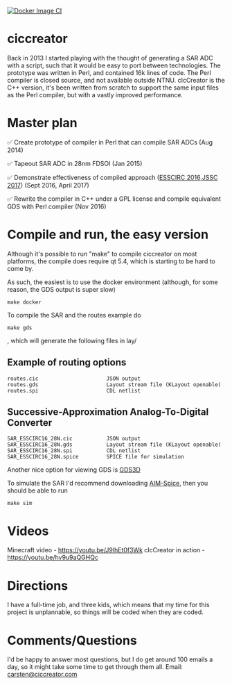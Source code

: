 
[![Docker Image CI](https://github.com/wulffern/ciccreator/actions/workflows/docker-image.yml/badge.svg?branch=master)](https://github.com/wulffern/ciccreator/actions/workflows/docker-image.yml)

# ciccreator
Back in 2013 I started playing with the thought of generating a SAR ADC with a script, such that it would be easy to port between technologies. The prototype was written in Perl, and contained 16k lines of code. The Perl compiler is closed source, and not available outside NTNU. cIcCreator is the C++ version, it's been written from scratch to support the same input files as the Perl compiler, but with a vastly improved performance.   

# Master plan
:white_check_mark: Create prototype of compiler in Perl that can compile SAR ADCs (Aug 2014) 

:white_check_mark: Tapeout SAR ADC in 28nm FDSOI (Jan 2015)

:white_check_mark: Demonstrate effectiveness of compiled approach ([ESSCIRC 2016](http://ieeexplore.ieee.org/document/7598271/),[JSSC 2017](http://ieeexplore.ieee.org/document/7906479/)) (Sept 2016, April 2017)

:white_check_mark: Rewrite the compiler in C++ under a GPL license and compile equivalent GDS with Perl compiler (Nov 2016)

# Compile and run, the easy version

Although it's possible to run "make" to compile ciccreator on most platforms,
the compile does require qt 5.4, which is starting to be hard to come by.

As such, the easiest is to use the docker environment (although, for some
reason, the GDS output is super slow)

    make docker

To compile the SAR and the routes example do

    make gds

, which will generate the following files in lay/

## Example of routing options

    routes.cic                      JSON output
    routes.gds                      Layout stream file (KLayout openable)
    routes.spi                      CDL netlist
    
## Successive-Approximation Analog-To-Digital Converter
 
    SAR_ESSCIRC16_28N.cic           JSON output
    SAR_ESSCIRC16_28N.gds           Layout stream file (KLayout openable)
    SAR_ESSCIRC16_28N.spi           CDL netlist
    SAR_ESSCIRC16_28N.spice         SPICE file for simulation

Another nice option for viewing GDS is [GDS3D](https://sourceforge.net/projects/gds3d/)


To simulate the SAR I'd recommend downloading
[AIM-Spice](http://www.aimspice.com), then you should be able to run

    make sim
 

# Videos

Minecraft video - https://youtu.be/J9lhEt0f3Wk 
cIcCreator in action - https://youtu.be/hv9u9aQGHQc

# Directions
I have a full-time job, and three kids, which means that my time for this project is unplannable, so things will be coded when they are coded. 

# Comments/Questions
I'd be happy to answer most questions, but I do get around 100 emails a day, so it might take some time to get through them all.
Email: carsten@ciccreator.com


